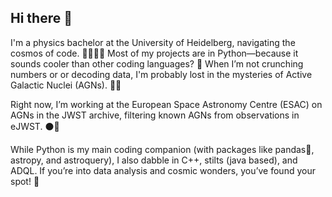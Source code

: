 ## Hi there 👋

I'm a physics bachelor at the University of Heidelberg, navigating the cosmos of code. 🌌👩🏽‍💻
Most of my projects are in Python—because it sounds cooler than other coding languages? 🐍 
When I’m not crunching numbers or or decoding data, I'm probably lost in the mysteries of Active Galactic Nuclei (AGNs). 🚀🔭

Right now, I’m working at the European Space Astronomy Centre (ESAC) on AGNs in the JWST archive, filtering known AGNs from observations in eJWST. ⚫️👾

While Python is my main coding companion (with packages like pandas🐼, astropy, and astroquery), I also dabble in C++, stilts (java based), and ADQL. 
If you’re into data analysis and cosmic wonders, you’ve found your spot! 🌌

